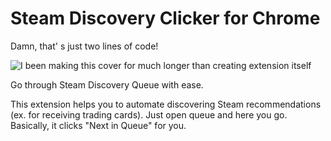 # Steam Discovery Clicker for Chrome
Damn, that' s just two lines of code!

![I been making this cover for much longer than creating extension itself](https://github.com/qurle/discovery-clicker/blob/main/cover.png?raw=true)

Go through Steam Discovery Queue with ease.

This extension helps you to automate discovering Steam recommendations (ex. for receiving trading cards). Just open queue and here you go.
Basically, it clicks "Next in Queue" for you.



